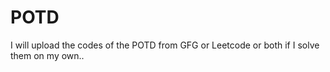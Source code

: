 # POTD
I will upload the codes of the POTD from GFG or Leetcode or both if I solve them on my own..

